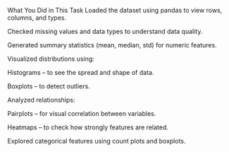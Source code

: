 What You Did in This Task
Loaded the dataset using pandas to view rows, columns, and types.

Checked missing values and data types to understand data quality.

Generated summary statistics (mean, median, std) for numeric features.

Visualized distributions using:

Histograms – to see the spread and shape of data.

Boxplots – to detect outliers.

Analyzed relationships:

Pairplots – for visual correlation between variables.

Heatmaps – to check how strongly features are related.

Explored categorical features using count plots and boxplots.
